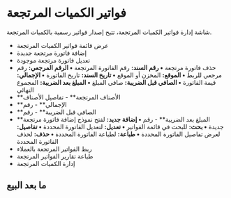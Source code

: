 # فواتير الكميات المرتجعة
شاشة إدارة فواتير الكميات المرتجعة، تتيح إصدار فواتير رسمية بالكميات
المرتجعة.
- عرض قائمة فواتير الكميات المرتجعة
- إضافة فاتورة مرتجعة جديدة
- تعديل فاتورة مرتجعة موجودة
- حذف فاتورة مرتجعة
**• رقم السند:** رقم الفاتورة المرتجعة
**• الرقم المرجعي:** رقم مرجعي للربط
**• الموقع:** المخزن أو الموقع
**• تاريخ السند:** تاريخ الفاتورة
**• الإجمالي:** قيمة الفاتورة
**• الصافي قبل الضريبة:** صافي المبلغ
**• المبلغ بعد الضريبة:** المجموع النهائي
- \*\*الأصناف المرتجعة\*\*  - تفاصيل الأصناف
- \*\*الإجمالي\*\*  - رقم
- \*\*الصافي قبل الضريبة\*\*  - رقم
- \*\*المبلغ بعد الضريبة\*\*  - رقم
**• إضافة جديد:** لفتح نموذج إضافة فاتورة مرتجعة جديدة
**• بحث:** للبحث في قائمة الفواتير
**• تعديل:** لتعديل الفاتورة المحددة
**• تفاصيل:** لعرض تفاصيل الفاتورة المحددة
**• طباعة:** لطباعة الفاتورة المحددة
**• حذف:** لحذف الفاتورة المحددة
- ربط الفواتير المرتجعة بالعملاء
- طباعة تقارير الفواتير المرتجعة
- إدارة الكميات المرتجعة
## ما بعد البيع
